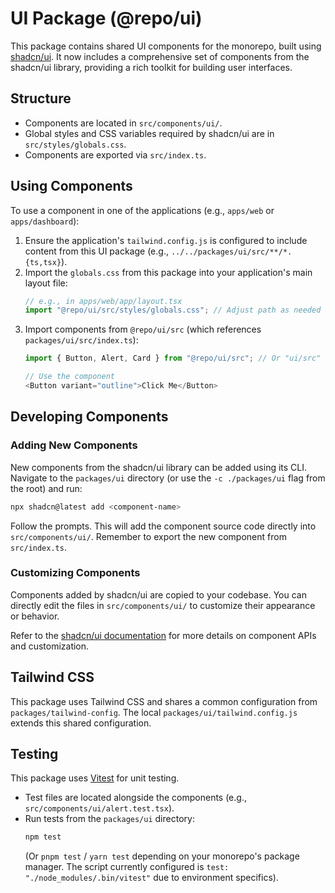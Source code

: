 # UI Package (@repo/ui)

This package contains shared UI components for the monorepo, built using [shadcn/ui](https://ui.shadcn.com/).
It now includes a comprehensive set of components from the shadcn/ui library, providing a rich toolkit for building user interfaces.

## Structure

-   Components are located in `src/components/ui/`.
-   Global styles and CSS variables required by shadcn/ui are in `src/styles/globals.css`.
-   Components are exported via `src/index.ts`.

## Using Components

To use a component in one of the applications (e.g., `apps/web` or `apps/dashboard`):

1.  Ensure the application's `tailwind.config.js` is configured to include content from this UI package (e.g., `../../packages/ui/src/**/*.{ts,tsx}`).
2.  Import the `globals.css` from this package into your application's main layout file:
    ```typescript
    // e.g., in apps/web/app/layout.tsx
    import "@repo/ui/src/styles/globals.css"; // Adjust path as needed if using path aliases, e.g. "ui/styles/globals.css"
    ```
3.  Import components from `@repo/ui/src` (which references `packages/ui/src/index.ts`):
    ```typescript
    import { Button, Alert, Card } from "@repo/ui/src"; // Or "ui/src" if using a simpler alias

    // Use the component
    <Button variant="outline">Click Me</Button>
    ```

## Developing Components

### Adding New Components

New components from the shadcn/ui library can be added using its CLI. Navigate to the `packages/ui` directory (or use the `-c ./packages/ui` flag from the root) and run:

```bash
npx shadcn@latest add <component-name>
```
Follow the prompts. This will add the component source code directly into `src/components/ui/`. Remember to export the new component from `src/index.ts`.

### Customizing Components

Components added by shadcn/ui are copied to your codebase. You can directly edit the files in `src/components/ui/` to customize their appearance or behavior.

Refer to the [shadcn/ui documentation](https://ui.shadcn.com/docs) for more details on component APIs and customization.

## Tailwind CSS

This package uses Tailwind CSS and shares a common configuration from `packages/tailwind-config`. The local `packages/ui/tailwind.config.js` extends this shared configuration.

## Testing

This package uses [Vitest](https://vitest.dev/) for unit testing.

-   Test files are located alongside the components (e.g., `src/components/ui/alert.test.tsx`).
-   Run tests from the `packages/ui` directory:
    ```bash
    npm test
    ```
    (Or `pnpm test` / `yarn test` depending on your monorepo's package manager. The script currently configured is `test: "./node_modules/.bin/vitest"` due to environment specifics).
